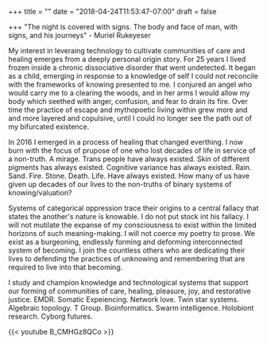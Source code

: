 +++
title = ""
date = "2018-04-24T11:53:47-07:00"
draft = false

+++
"The night is covered with signs. The body and face of man, with signs, and
his journeys" - Muriel Rukeyeser

My interest in leveraing technology to cultivate communities of care and healing 
emerges from a deeply personal origin story. For 25 years I lived frozen inside 
a chronic dissociative disorder that went undetected. It began as a child,
emerging in response to a knowledge of self I could not reconcile with the 
frameworks of knowing presented to me. I conjured an angel who would carry me 
to a clearing the woods, and in her arms I would allow my body which seethed 
with anger, confusion, and fear to drain its fire. Over time the practice of 
escape and mythopoetic living within grew  more and and more layered and copulsive, 
until I could no longer see the path out of my bifurcated existence.

In 2016 I emerged in a process of healing that changed everthing. I now burn 
with the focus of prupose of one who lost decades of life in service of a non-truth. 
A mirage. Trans people have always existed. Skin of different pigments has
always existed. Cognitive variance has always existed. Rain. Sand. Fire. Stone. 
Death. Life. Have always existed. How many of us have given up decades of our 
lives to the non-truths of binary systems of knowing/valuation? 

Systems of categorical oppression trace their origins to a central fallacy that
states the another's nature is knowable. I do not put stock int his fallacy. 
I will not mutilate the expanse of my consciousness to exist within the limited 
horizons of such meaning-making. I will not coerce my poetry to prose. 
We exist as a burgeoning, endlessly forming and deforming interconnected 
system of becoming. I join the countless others who are dedicating their lives 
to defending the practices of unknowing and remembering that are required to 
live into that becoming. 

I study and champion knowledge and technological systems that support our 
forming of communities of care, healing, pleasure, joy, and restorative justice. 
EMDR. Somatic Expeiencing. Network love. Twin star systems. Algebraic topology. 
T Group. Bioinformatics. Swarm intelligence. Holobiont research. 
Cyborg futures. 

{{< youtube B_CMHGz8QCo >}}

